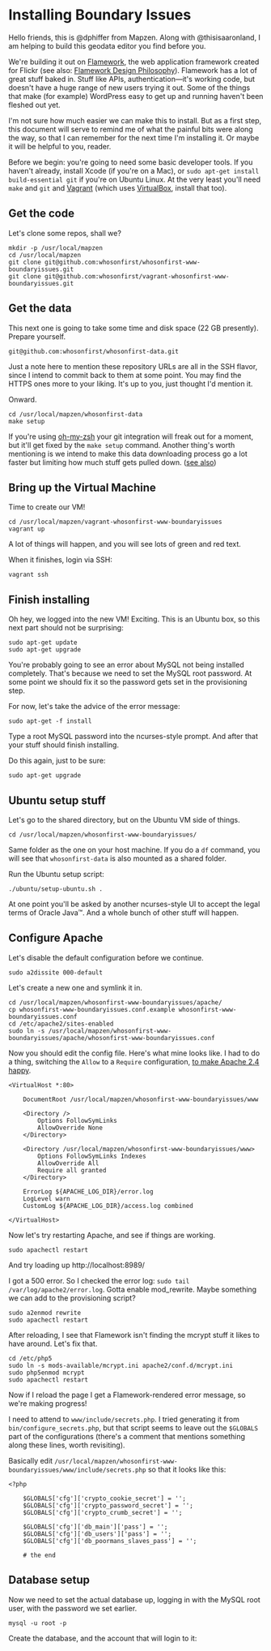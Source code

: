 # Installing Boundary Issues

Hello friends, this is @dphiffer from Mapzen. Along with @thisisaaronland, I am helping to build this geodata editor you find before you.

We're building it out on [Flamework](https://github.com/whosonfirst/flamework), the web application framework created for Flickr (see also: [Flamework Design Philosophy](https://github.com/exflickr/flamework/blob/master/docs/philosophy.md)). Flamework has a lot of great stuff baked in. Stuff like APIs, authentication—it's working code, but doesn't have a huge range of new users trying it out. Some of the things that make (for example) WordPress easy to get up and running haven't been fleshed out yet.

I'm not sure how much easier we can make this to install. But as a first step, this document will serve to remind me of what the painful bits were along the way, so that I can remember for the next time I'm installing it. Or maybe it will be helpful to you, reader.

Before we begin: you're going to need some basic developer tools. If you haven't already, install Xcode (if you're on a Mac), or `sudo apt-get install build-essential git` if you're on Ubuntu Linux. At the very least you'll need `make` and `git` and [Vagrant](https://www.vagrantup.com/) (which uses [VirtualBox](https://www.virtualbox.org/), install that too).

## Get the code

Let's clone some repos, shall we?

```
mkdir -p /usr/local/mapzen
cd /usr/local/mapzen
git clone git@github.com:whosonfirst/whosonfirst-www-boundaryissues.git
git clone git@github.com:whosonfirst/vagrant-whosonfirst-www-boundaryissues.git
```

## Get the data

This next one is going to take some time and disk space (22 GB presently). Prepare yourself.

```
git@github.com:whosonfirst/whosonfirst-data.git
```

Just a note here to mention these repository URLs are all in the SSH flavor, since I intend to commit back to them at some point. You may find the HTTPS ones more to your liking. It's up to you, just thought I'd mention it.

Onward.

```
cd /usr/local/mapzen/whosonfirst-data
make setup
```

If you're using [oh-my-zsh](https://github.com/robbyrussell/oh-my-zsh) your git integration will freak out for a moment, but it'll get fixed by the `make setup` command. Another thing's worth mentioning is we intend to make this data downloading process go a lot faster but limiting how much stuff gets pulled down. ([see also](https://github.com/whosonfirst/whosonfirst-www-spelunker/tree/data#data-sources))

## Bring up the Virtual Machine

Time to create our VM!

```
cd /usr/local/mapzen/vagrant-whosonfirst-www-boundaryissues
vagrant up
```

A lot of things will happen, and you will see lots of green and red text.

When it finishes, login via SSH:

```
vagrant ssh
```

## Finish installing

Oh hey, we logged into the new VM! Exciting. This is an Ubuntu box, so this next part should not be surprising:

```
sudo apt-get update
sudo apt-get upgrade
```

You're probably going to see an error about MySQL not being installed completely. That's because we need to set the MySQL root password. At some point we should fix it so the password gets set in the provisioning step.

For now, let's take the advice of the error message:

```
sudo apt-get -f install
```

Type a root MySQL password into the ncurses-style prompt. And after that your stuff should finish installing.

Do this again, just to be sure:

```
sudo apt-get upgrade
```

## Ubuntu setup stuff

Let's go to the shared directory, but on the Ubuntu VM side of things.

```
cd /usr/local/mapzen/whosonfirst-www-boundaryissues/
```

Same folder as the one on your host machine. If you do a `df` command, you will see that `whosonfirst-data` is also mounted as a shared folder.

Run the Ubuntu setup script:

```
./ubuntu/setup-ubuntu.sh .
```

At one point you'll be asked by another ncurses-style UI to accept the legal terms of Oracle Java™. And a whole bunch of other stuff will happen.

## Configure Apache

Let's disable the default configuration before we continue.

```
sudo a2dissite 000-default
```

Let's create a new one and symlink it in.

```
cd /usr/local/mapzen/whosonfirst-www-boundaryissues/apache/
cp whosonfirst-www-boundaryissues.conf.example whosonfirst-www-boundaryissues.conf
cd /etc/apache2/sites-enabled
sudo ln -s /usr/local/mapzen/whosonfirst-www-boundaryissues/apache/whosonfirst-www-boundaryissues.conf
```

Now you should edit the config file. Here's what mine looks like. I had to do a thing, switching the `Allow` to a `Require` configuration, [to make Apache 2.4 happy](https://httpd.apache.org/docs/2.4/upgrading.html#access).

```
<VirtualHost *:80>

	DocumentRoot /usr/local/mapzen/whosonfirst-www-boundaryissues/www
	
	<Directory />
		Options FollowSymLinks
		AllowOverride None
	</Directory>

	<Directory /usr/local/mapzen/whosonfirst-www-boundaryissues/www>
		Options FollowSymLinks Indexes
		AllowOverride All
		Require all granted
	</Directory>

	ErrorLog ${APACHE_LOG_DIR}/error.log
	LogLevel warn
	CustomLog ${APACHE_LOG_DIR}/access.log combined
	
</VirtualHost>
```

Now let's try restarting Apache, and see if things are working.

```
sudo apachectl restart
```

And try loading up http://localhost:8989/

I got a 500 error. So I checked the error log: `sudo tail /var/log/apache2/error.log`. Gotta enable mod_rewrite. Maybe something we can add to the provisioning script?

```
sudo a2enmod rewrite
sudo apachectl restart
```

After reloading, I see that Flamework isn't finding the mcrypt stuff it likes to have around. Let's fix that.

```
cd /etc/php5
sudo ln -s mods-available/mcrypt.ini apache2/conf.d/mcrypt.ini
sudo php5enmod mcrypt
sudo apachectl restart
```

Now if I reload the page I get a Flamework-rendered error message, so we're making progress!

I need to attend to `www/include/secrets.php`. I tried generating it from `bin/configure_secrets.php`, but that script seems to leave out the `$GLOBALS` part of the configurations (there's a comment that mentions something along these lines, worth revisiting).

Basically edit `/usr/local/mapzen/whosonfirst-www-boundaryissues/www/include/secrets.php` so that it looks like this:

```
<?php

	$GLOBALS['cfg']['crypto_cookie_secret'] = '';
	$GLOBALS['cfg']['crypto_password_secret'] = '';
	$GLOBALS['cfg']['crypto_crumb_secret'] = '';

	$GLOBALS['cfg']['db_main']['pass'] = '';
	$GLOBALS['cfg']['db_users']['pass'] = '';
	$GLOBALS['cfg']['db_poormans_slaves_pass'] = '';

	# the end
```

## Database setup

Now we need to set the actual database up, logging in with the MySQL root user, with the password we set earlier.

```
mysql -u root -p
```

Create the database, and the account that will login to it:
